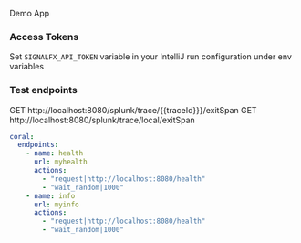 Demo App

### Access Tokens
Set `SIGNALFX_API_TOKEN` variable in your IntelliJ run configuration under env variables

### Test endpoints
GET http://localhost:8080/splunk/trace/{{traceId}}}/exitSpan
GET http://localhost:8080/splunk/trace/local/exitSpan
    
```yaml
coral:
  endpoints:
    - name: health
      url: myhealth
      actions:
        - "request|http://localhost:8080/health"
        - "wait_random|1000"
    - name: info
      url: myinfo
      actions:
        - "request|http://localhost:8080/health"
        - "wait_random|1000"
```